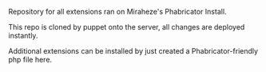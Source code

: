 Repository for all extensions ran on Miraheze's Phabricator Install.

This repo is cloned by puppet onto the server, all changes are deployed instantly.

Additional extensions can be installed by just created a Phabricator-friendly php file here.
